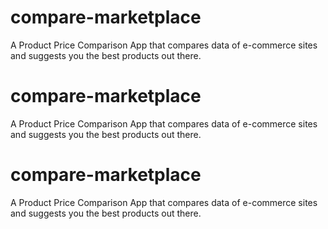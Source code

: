 # compare-marketplace
A Product Price Comparison App that compares data of e-commerce sites and suggests you the best products out there.

# compare-marketplace
A Product Price Comparison App that compares data of e-commerce sites and suggests you the best products out there.

# compare-marketplace
A Product Price Comparison App that compares data of e-commerce sites and suggests you the best products out there.

